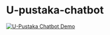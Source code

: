 # U-pustaka-chatbot

[![U-Pustaka Chatbot Demo](https://img.youtube.com/vi/AzconfIjaYI/0.jpg)](https://www.youtube.com/watch?v=AzconfIjaYI)
